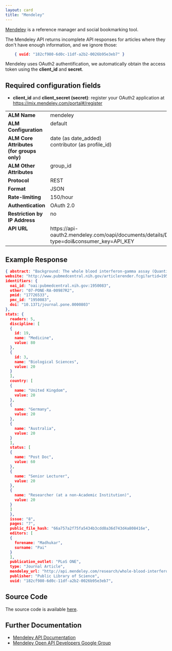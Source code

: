 ```yaml
---
layout: card
title: "Mendeley"
---
```


[Mendeley](http://www.mendeley.com) is a reference manager and social bookmarking tool.

The Mendeley API returns incomplete API responses for articles where they don't have enough information, and we ignore those:

```json
    { uuid: "182cf980-6d0c-11df-a2b2-0026b95e3eb7" }
```

Mendeley uses OAuth2 authentification, we automatically obtain the access token using the **client_id** and **secret**.

## Required configuration fields

* **client_id** and **client_secret (secret)**: register your OAuth2 application at https://mix.mendeley.com/portal#/register

<table width=100% border="0" cellspacing="0" cellpadding="0">
<tbody>
<tr>
<td valign="top" width=30%><strong>ALM Name</strong></td>
<td valign="top" width=70%>mendeley</td>
</tr>
<tr>
<td valign="top" width=20%><strong>ALM Configuration</strong></td>
<td valign="top" width=80%>default</td>
</tr>
<tr>
<td valign="top" width=20%><strong>ALM Core Attributes<br/>(for groups only)</strong></td>
<td valign="top" width=80%>date (as date_added)<br/>contributor (as profile_id)</td>
</tr>
<td valign="top" width=20%><strong>ALM Other Attributes</strong></td>
<td valign="top" width=80%>group_id</td>
</tr>
<tr>
<td valign="top" width=30%><strong>Protocol</strong></td>
<td valign="top" width=70%>REST</td>
</tr>
<tr>
<td valign="top" width=30%><strong>Format</strong></td>
<td valign="top" width=70%>JSON</td>
</tr>
<tr>
<td valign="top" width=20%><strong>Rate-limiting</strong></td>
<td valign="top" width=80%>150/hour</td>
</tr>
<tr>
<td valign="top" width=20%><strong>Authentication</strong></td>
<td valign="top" width=80%>OAuth 2.0</td>
</tr>
<tr>
<td valign="top" width=20%><strong>Restriction by IP Address</strong></td>
<td valign="top" width=80%>no</td>
</tr>
<tr>
<td valign="top" width=20%><strong>API URL</strong></td>
<td valign="top" width=80%>https://api-oauth2.mendeley.com/oapi/documents/details/DOI/?type=doi&consumer_key=API_KEY</td>
</tr>
</tbody>
</table>

## Example Response

```json
{ abstract: "Background: The whole blood interferon-gamma assay (QuantiFERON-TB-2G; QFT) has not been fully evaluated as a baseline tuberculosis screening test in Japanese healthcare students commencing clinical contact. The aim of this study was to compare the results from the QFT with those from the tuberculin skin test (TST) in a population deemed to be at a low risk for infection with Mycobacterium tuberculosis. Methodology/Principal Findings: Healthcare students recruited at Okayama University received both the TST and the QFT to assess the level of agreement between these two tests. The interleukin-10 levels before and after exposure to M tuberculosis-specific antigens (early-secreted antigenic target 6-kDa protein ESAT-6 and culture filtrate protein 10 CFP-10) were also measured. Of the 536 healthcare students, most of whom had been vaccinated with bacillus-Calmette-Guérin (BCG), 207 (56%) were enrolled in this study. The agreement between the QFT and the TST results was poor, with positive result rates of 1.4% vs. 27.5%, respectively. A multivariate analysis also revealed that the induration diameter of the TST was not affected by the interferon-gamma concentration after exposure to either of the antigens but was influenced by the number of BCG needle scars (p=0.046). The whole blood interleukin-10 assay revealed that after antigen exposure, the median increases in interleukin-10 concentration was higher in the subgroup with the small increase in interferon-gamma concentration than in the subgroup with the large increase in interferon-gamma concentration (0.3 vs. 0 pg/mL; p=0.004). Conclusions/Significance: As a baseline screening test for low-risk Japanese healthcare students at their course entry, QFT yielded quite discordant results, compared with the TST, probably because of the low specificity of the TST results in the BCG-vaccinated population. We also found, for the first time, that the change in the interleukin-10 level after exposure to specific antigens was inversely associated with that in the interferon-gamma level in a low-risk population.",
website: "http://www.pubmedcentral.nih.gov/articlerender.fcgi?artid=1950083&tool=pmcentrez&rendertype=abstract",
identifiers: {
  oai_id: "oai:pubmedcentral.nih.gov:1950083",
  other: "07-PONE-RA-00987R2",
  pmid: "17726533",
  pmc_id: "1950083",
  doi: "10.1371/journal.pone.0000803"
},
stats: {
  readers: 5,
  discipline: [
  {
    id: 19,
    name: "Medicine",
    value: 80
  },
  {
    id: 3,
    name: "Biological Sciences",
    value: 20
  }
  ],
  country: [
  {
    name: "United Kingdom",
    value: 20
  },
  {
    name: "Germany",
    value: 20
  },
  {
    name: "Australia",
    value: 20
  }
  ],
  status: [
  {
    name: "Post Doc",
    value: 60
  },
  {
    name: "Senior Lecturer",
    value: 20
  },
  {
    name: "Researcher (at a non-Academic Institution)",
    value: 20
  }
  ]
  },
  issue: "8",
  pages: "7",
  public_file_hash: "66a757a2f75fa5434b3cdd8a36d743d4a808416e",
  editors: [
  {
    forename: "Madhukar",
    surname: "Pai"
  }
  ],
  publication_outlet: "PLoS ONE",
  type: "Journal Article",
  mendeley_url: "http://api.mendeley.com/research/whole-blood-interferongamma-assay-for-baseline-tuberculosis-screening-among-japanese-healthcare-students/",
  publisher: "Public Library of Science",
  uuid: "182cf980-6d0c-11df-a2b2-0026b95e3eb7",
```

## Source Code
The source code is available [here](https://github.com/articlemetrics/lagotto/blob/master/app/models/sources/mendeley.rb).

## Further Documentation
* [Mendeley API Documentation](http://apidocs.mendeley.com)
* [Mendeley Open API Developers Google Group](https://groups.google.com/forum/?fromgroups#!forum/mendeley-open-api-developers)
